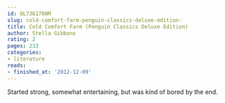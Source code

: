 ```yaml
---
id: OL7361780M
slug: cold-comfort-farm-penguin-classics-deluxe-edition-
title: Cold Comfort Farm (Penguin Classics Deluxe Edition)
author: Stella Gibbons
rating: 2
pages: 233
categories:
- literature
reads:
- finished_at: '2012-12-09'
---
```

Started strong, somewhat entertaining, but was kind of bored by the end.
